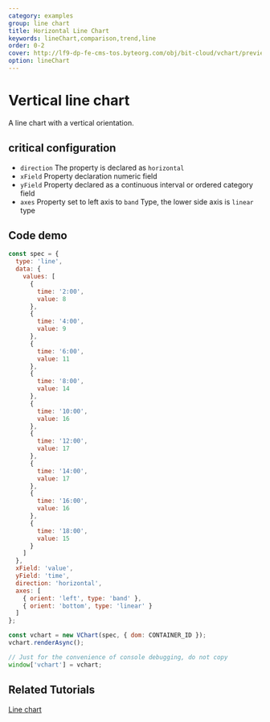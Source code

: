 ```yaml
---
category: examples
group: line chart
title: Horizontal Line Chart
keywords: lineChart,comparison,trend,line
order: 0-2
cover: http://lf9-dp-fe-cms-tos.byteorg.com/obj/bit-cloud/vchart/preview/line-chart/horizontal-line.png
option: lineChart
---
```


# Vertical line chart

A line chart with a vertical orientation.

## critical configuration

- `direction` The property is declared as `horizontal`
- `xField` Property declaration numeric field
- `yField` Property declared as a continuous interval or ordered category field
- `axes` Property set to left axis to `band` Type, the lower side axis is `linear` type

## Code demo

```javascript livedemo
const spec = {
  type: 'line',
  data: {
    values: [
      {
        time: '2:00',
        value: 8
      },
      {
        time: '4:00',
        value: 9
      },
      {
        time: '6:00',
        value: 11
      },
      {
        time: '8:00',
        value: 14
      },
      {
        time: '10:00',
        value: 16
      },
      {
        time: '12:00',
        value: 17
      },
      {
        time: '14:00',
        value: 17
      },
      {
        time: '16:00',
        value: 16
      },
      {
        time: '18:00',
        value: 15
      }
    ]
  },
  xField: 'value',
  yField: 'time',
  direction: 'horizontal',
  axes: [
    { orient: 'left', type: 'band' },
    { orient: 'bottom', type: 'linear' }
  ]
};

const vchart = new VChart(spec, { dom: CONTAINER_ID });
vchart.renderAsync();

// Just for the convenience of console debugging, do not copy
window['vchart'] = vchart;
```

## Related Tutorials

[Line chart](link)
